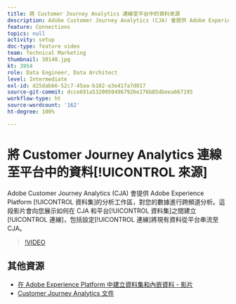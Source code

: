 ```yaml
---
title: 將 Customer Journey Analytics 連線至平台中的資料來源
description: Adobe Customer Journey Analytics (CJA) 會提供 Adobe Experience Platform 資料集的分析工作區，對您的數據進行跨頻道分析。這段影片會向您展示如何在 CJA 和平台資料集之間建立連線，包括設定連線將現有資料從平台串流至 CJA。
feature: Connections
topics: null
activity: setup
doc-type: feature video
team: Technical Marketing
thumbnail: 30140.jpg
kt: 3954
role: Data Engineer, Data Architect
level: Intermediate
exl-id: d25dab66-52c7-45aa-b102-e3e41fa7d017
source-git-commit: dcce691a53200504967926e176b85dbeea667195
workflow-type: ht
source-wordcount: '162'
ht-degree: 100%

---
```


# 將 Customer Journey Analytics 連線至平台中的資料[!UICONTROL 來源]

Adobe Customer Journey Analytics (CJA) 會提供 Adobe Experience Platform [!UICONTROL 資料集]的分析工作區，對您的數據進行跨頻道分析。這段影片會向您展示如何在 CJA 和平台[!UICONTROL 資料集]之間建立[!UICONTROL 連線]，包括設定[!UICONTROL 連線]將現有資料從平台串流至 CJA。

>[!VIDEO](https://video.tv.adobe.com/v/30140/?quality=12&enable10seconds=on&speedcontrol=on)

## 其他資源

* [在 Adobe Experience Platform 中建立資料集和內嵌資料 - 影片](https://docs.adobe.com/content/help/zh-Hant/platform-learn/tutorials/data-ingestion/create-datasets-and-ingest-data.html)
* [Customer Journey Analytics 文件](https://docs.adobe.com/content/help/zh-Hant/analytics-platform/using/cja-landing.html)
